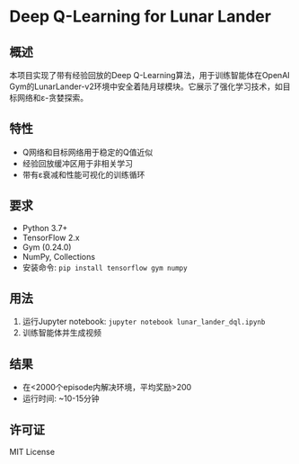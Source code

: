 # Deep Q-Learning for Lunar Lander

## 概述
本项目实现了带有经验回放的Deep Q-Learning算法，用于训练智能体在OpenAI Gym的LunarLander-v2环境中安全着陆月球模块。它展示了强化学习技术，如目标网络和ε-贪婪探索。

## 特性
- Q网络和目标网络用于稳定的Q值近似
- 经验回放缓冲区用于非相关学习
- 带有ε衰减和性能可视化的训练循环

## 要求
- Python 3.7+
- TensorFlow 2.x
- Gym (0.24.0)
- NumPy, Collections
- 安装命令: `pip install tensorflow gym numpy`

## 用法
1. 运行Jupyter notebook: `jupyter notebook lunar_lander_dql.ipynb`
2. 训练智能体并生成视频

## 结果
- 在<2000个episode内解决环境，平均奖励>200
- 运行时间: ~10-15分钟

## 许可证
MIT License
